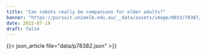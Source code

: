 ```yaml
---
title: "Can robots really be companions for older adults?"
banner: "https://pursuit.unimelb.edu.au/__data/assets/image/0033/78387/Can-robots-really-be-companions-for-older-adults_f6c5f83b-e91e-40a0-b501-9bcc5c460a77.jpg"
date: 2022-07-19
draft: false
---
```


{{< json_article file="data/p78382.json" >}}